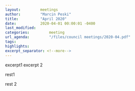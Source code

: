 ```yaml
---
layout:         meetings
author:         "Marcin Peski"
title:          "April 2020"
date:           2020-04-01 00:00:01 -0400
last_modified:        
categories:         meeting
url_agenda:         "/files/council meetings/2020-04.pdf"
tags:        
highlights:        
excerpt_separator: <!--more-->
---
```

excerpt1
excerpt 2
<!--more-->
rest1

rest 2

